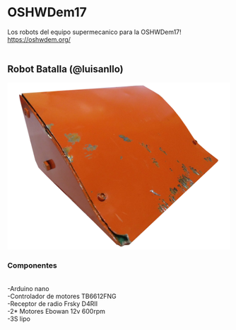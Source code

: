 # OSHWDem17

Los robots del equipo supermecanico para la OSHWDem17! https://oshwdem.org/
<br>
<br><h2>Robot Batalla (@luisanllo)</h2></strong>
<img src="https://github.com/SuperMecanicoTeam/OSHWDem_17/blob/master/Batalla/Recursos/combate.png"></img>
<br>

<strong><h3>Componentes </h3><br></strong>
-Arduino nano <br>
-Controlador de motores TB6612FNG <br>
-Receptor de radio Frsky D4RII <br>
-2* Motores Ebowan 12v 600rpm <br>
-3S lipo

